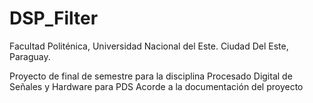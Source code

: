 # DSP_Filter

Facultad Politénica, Universidad Nacional del Este. Ciudad Del Este, Paraguay.

Proyecto  de final de semestre para la disciplina Procesado Digital de Señales y Hardware para PDS Acorde a la documentación del proyecto

